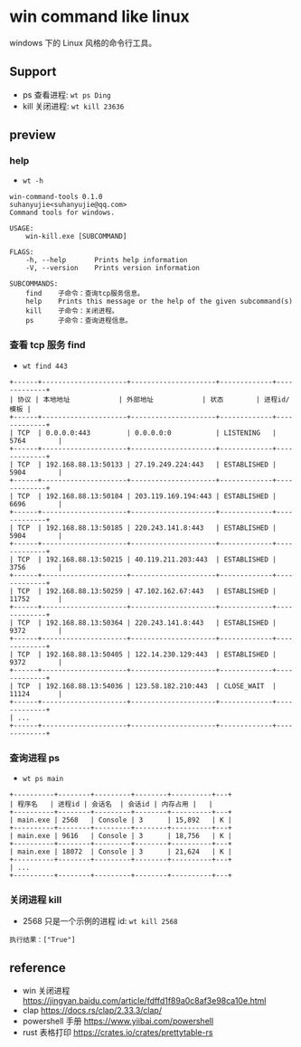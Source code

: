 # win command like linux
windows 下的 Linux 风格的命令行工具。

## Support
* ps 查看进程: `wt ps Ding`
* kill 关闭进程: `wt kill 23636`

## preview
### help 
* `wt -h`

```
win-command-tools 0.1.0
suhanyujie<suhanyujie@qq.com>
Command tools for windows.

USAGE:
    win-kill.exe [SUBCOMMAND]

FLAGS:
    -h, --help       Prints help information
    -V, --version    Prints version information

SUBCOMMANDS:
    find    子命令：查询tcp服务信息。
    help    Prints this message or the help of the given subcommand(s)
    kill    子命令：关闭进程。
    ps      子命令：查询进程信息。
```

### 查看 tcp 服务 find 
* `wt find 443`

```
+------+---------------------+---------------------+-------------+-------------+
| 协议 | 本地地址            | 外部地址            | 状态        | 进程id/模板 |
+------+---------------------+---------------------+-------------+-------------+
| TCP  | 0.0.0.0:443         | 0.0.0.0:0           | LISTENING   | 5764        |
+------+---------------------+---------------------+-------------+-------------+
| TCP  | 192.168.88.13:50133 | 27.19.249.224:443   | ESTABLISHED | 5904        |
+------+---------------------+---------------------+-------------+-------------+
| TCP  | 192.168.88.13:50184 | 203.119.169.194:443 | ESTABLISHED | 6696        |
+------+---------------------+---------------------+-------------+-------------+
| TCP  | 192.168.88.13:50185 | 220.243.141.8:443   | ESTABLISHED | 5904        |
+------+---------------------+---------------------+-------------+-------------+
| TCP  | 192.168.88.13:50215 | 40.119.211.203:443  | ESTABLISHED | 3756        |
+------+---------------------+---------------------+-------------+-------------+
| TCP  | 192.168.88.13:50259 | 47.102.162.67:443   | ESTABLISHED | 11752       |
+------+---------------------+---------------------+-------------+-------------+
| TCP  | 192.168.88.13:50364 | 220.243.141.8:443   | ESTABLISHED | 9372        |
+------+---------------------+---------------------+-------------+-------------+
| TCP  | 192.168.88.13:50405 | 122.14.230.129:443  | ESTABLISHED | 9372        |
+------+---------------------+---------------------+-------------+-------------+
| TCP  | 192.168.88.13:54036 | 123.58.182.210:443  | CLOSE_WAIT  | 11124       |
+------+---------------------+---------------------+-------------+-------------+
| ...
+------+---------------------+---------------------+-------------+-------------+
```

### 查询进程 ps
* `wt ps main`

```
+----------+--------+---------+--------+----------+---+
| 程序名   | 进程id | 会话名  | 会话id | 内存占用 |   |
+----------+--------+---------+--------+----------+---+
| main.exe | 2568   | Console | 3      | 15,892   | K |
+----------+--------+---------+--------+----------+---+
| main.exe | 9616   | Console | 3      | 18,756   | K |
+----------+--------+---------+--------+----------+---+
| main.exe | 18072  | Console | 3      | 21,624   | K |
+----------+--------+---------+--------+----------+---+
| ...
+----------+--------+---------+--------+----------+---+
```

### 关闭进程 kill
* 2568 只是一个示例的进程 id: `wt kill 2568`

```
执行结果：["True"]
```

## reference
* win 关闭进程 https://jingyan.baidu.com/article/fdffd1f89a0c8af3e98ca10e.html
* clap https://docs.rs/clap/2.33.3/clap/
* powershell 手册 https://www.yiibai.com/powershell
* rust 表格打印 https://crates.io/crates/prettytable-rs
